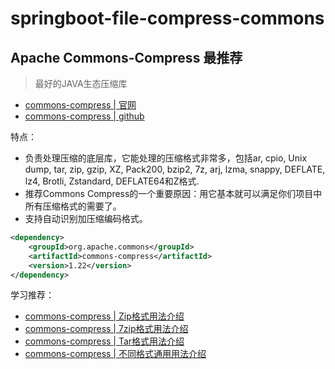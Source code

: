 # springboot-file-compress-commons

## Apache Commons-Compress 最推荐

> 最好的JAVA生态压缩库

- [commons-compress | 官网](https://commons.apache.org/proper/commons-compress/)
- [commons-compress | github](https://github.com/apache/commons-compress)

特点：
- 负责处理压缩的底层库，它能处理的压缩格式非常多，包括ar, cpio, Unix dump, tar, zip, gzip, XZ, Pack200, bzip2, 7z, arj, lzma, snappy, DEFLATE, lz4, Brotli, Zstandard, DEFLATE64和Z格式.
- 推荐Commons Compress的一个重要原因：用它基本就可以满足你们项目中所有压缩格式的需要了。
- 支持自动识别加压缩编码格式。

```xml
<dependency>
    <groupId>org.apache.commons</groupId>
    <artifactId>commons-compress</artifactId>
    <version>1.22</version>
</dependency>
```

学习推荐：
- [commons-compress | Zip格式用法介绍](https://zhuanlan.zhihu.com/p/141166836)
- [commons-compress | 7zip格式用法介绍](https://zhuanlan.zhihu.com/p/146341677)
- [commons-compress | Tar格式用法介绍](https://zhuanlan.zhihu.com/p/190146621)
- [commons-compress | 不同格式通用用法介绍](https://zhuanlan.zhihu.com/p/222905091)

